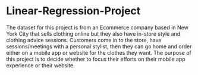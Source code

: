 # Linear-Regression-Project

The dataset for this project is from an Ecommerce company based in New York City that sells clothing online but they also have in-store style and clothing advice sessions. 
Customers come in to the store, have sessions/meetings with a personal stylist, then they can go home and order either on a mobile app or website for the clothes they want.
The purpose of this project is to decide whether to focus their efforts on their mobile app experience or their website.
